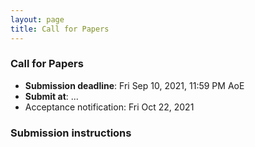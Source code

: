```yaml
---
layout: page
title: Call for Papers
---
```


### Call for Papers

* **Submission deadline**: Fri Sep 10, 2021, 11:59 PM AoE
* **Submit at**: ...
* Acceptance notification: Fri Oct 22, 2021


### Submission instructions



